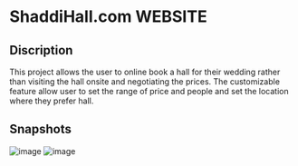 # ShaddiHall.com WEBSITE
## Discription
This project allows the user to online book a hall for their wedding rather than visiting the hall onsite and negotiating the prices. The customizable feature allow user to set the range of price and people and set the location where they prefer hall.

## Snapshots
![image](https://github.com/user-attachments/assets/80a1125a-0155-4344-a5a6-bee580991e66)
![image](https://github.com/user-attachments/assets/d207a920-6a7d-489b-be9f-5f1ff47af6e4)
